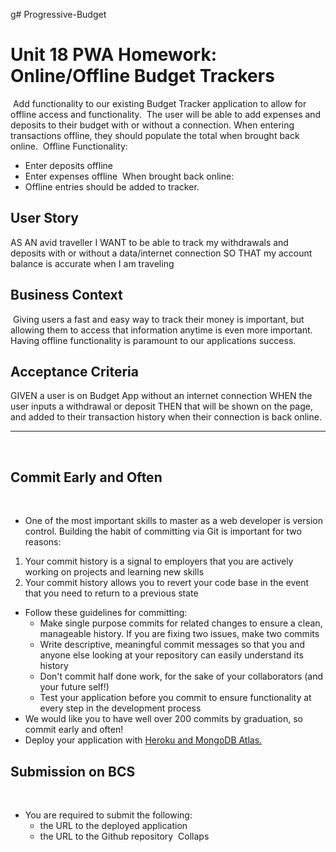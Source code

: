 g# Progressive-Budget

# Unit 18 PWA Homework: Online/Offline Budget Trackers
​
Add functionality to our existing Budget Tracker application to allow for offline access and functionality.
​
The user will be able to add expenses and deposits to their budget with or without a connection. When entering transactions offline, they should populate the total when brought back online.
​
Offline Functionality:
​
  * Enter deposits offline
​
  * Enter expenses offline
​
When brought back online:
​
  * Offline entries should be added to tracker.
​
## User Story
AS AN avid traveller
I WANT to be able to track my withdrawals and deposits with or without a data/internet connection
SO THAT my account balance is accurate when I am traveling
​
## Business Context
​
Giving users a fast and easy way to track their money is important, but allowing them to access that information anytime is even more important. Having offline functionality is paramount to our applications success.
​
​
## Acceptance Criteria
GIVEN a user is on Budget App without an internet connection
WHEN the user inputs a withdrawal or deposit
THEN that will be shown on the page, and added to their transaction history when their connection is back online.
​
- - -
​
## Commit Early and Often
​
* One of the most important skills to master as a web developer is version control. Building the habit of committing via Git is important for two reasons:
​
1. Your commit history is a signal to employers that you are actively working on projects and learning new skills
​
2. Your commit history allows you to revert your code base in the event that you need to return to a previous state
​
* Follow these guidelines for committing:
​
  * Make single purpose commits for related changes to ensure a clean, manageable history. If you are fixing two issues, make two commits
​
  * Write descriptive, meaningful commit messages so that you and anyone else looking at your repository can easily understand its history
​
  * Don't commit half done work, for the sake of your collaborators (and your future self!)
​
  * Test your application before you commit to ensure functionality at every step in the development process
​
* We would like you to have well over 200 commits by graduation, so commit early and often!
​
* Deploy your application with [Heroku and MongoDB Atlas.](../04-Important/MongoAtlas-Deploy.md)
​
## Submission on BCS
​
* You are required to submit the following:
​
  * the URL to the deployed application
​
  * the URL to the Github repository
​
Collaps